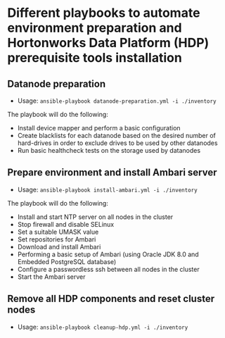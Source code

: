 # Different playbooks to automate environment preparation and Hortonworks Data Platform (HDP) prerequisite tools installation

## Datanode preparation
 - Usage: ```ansible-playbook datanode-preparation.yml -i ./inventory```
 
 The playbook will do the following:
* Install device mapper and perform a basic configuration
* Create blacklists for each datanode based on the desired number of hard-drives in order to exclude drives to be used by other datanodes
* Run basic healthcheck tests on the storage used by datanodes

## Prepare environment and install Ambari server
 - Usage: ```ansible-playbook install-ambari.yml -i ./inventory```

 The playbook will do the following:
* Install and start NTP server on all nodes in the cluster
* Stop firewall and disable SELinux
* Set a suitable UMASK value
* Set repositories for Ambari
* Download and install Ambari
* Performing a basic setup of Ambari (using Oracle JDK 8.0 and Embedded PostgreSQL database)
* Configure a passwordless ssh between all nodes in the cluster
* Start the Ambari server


## Remove all HDP components and reset cluster nodes
 - Usage: ```ansible-playbook cleanup-hdp.yml -i ./inventory```


